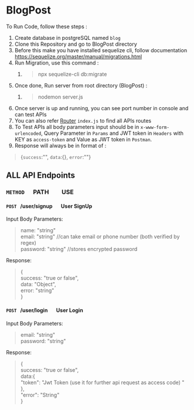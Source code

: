 # BlogPost
To Run Code, follow these steps : <br>
1. Create database in postgreSQL named `blog`
2. Clone this Repository and go to BlogPost directory
3. Before this make you have installed sequelize cli, follow documentation https://sequelize.org/master/manual/migrations.html 
4. Run Migration, use this command :
      1. >npx sequelize-cli db:migrate
5. Once done, Run server from root directory (BlogPost) :
      1. >nodemon server.js
6. Once server is up and running, you can see port number in console and can test APIs
7. You can also refer [Router](https://github.com/skp85211/BlogPost/blob/master/router) `index.js` to find all APIs routes
8. To Test APIs all body parameters input should be in `x-www-form-urlencoded`, Query Parameter in `Params` and JWT token in `Headers` with KEY as `access-token` and Value as JWT token in `Postman`.
9. Response will always be in format of :
>{`success`:"", `data`:{}, `error`:""}

## ALL API Endpoints
### `METHOD` &nbsp;&nbsp;&nbsp;&nbsp;    PATH            &nbsp;&nbsp;&nbsp;&nbsp;&nbsp;&nbsp;&nbsp; USE 
#### `POST` &nbsp; /user/signup  &nbsp;&nbsp;&nbsp;&nbsp;&nbsp; User SignUp
Input Body Parameters: </br>
>name: "string" <br>
email: "string" //can take email or phone number (both verified by regex) <br>
password: "string" //stores encrypted password <br>

Response: <br>
>{<br>
>success: "true or false", <br>
data: "Object", <br>
error: "string"<br>
}<br>

#### `POST` &nbsp; /user/login  &nbsp;&nbsp;&nbsp;&nbsp;&nbsp; User Login
Input Body Parameters: </br>
>email: "string"<br>
password: "string" <br>

Response: <br>
>{<br>
>success: "true or false", <br>
data:{<br>
        "token": "Jwt Token (use it for further api request as access code) "<br>
    },<br>
    "error": "String"<br>
}<br>

